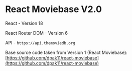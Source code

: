 # React Moviebase V2.0

React - Version 18

React Router DOM - Version 6

API - `https://api.themoviedb.org`


Base source code taken from Version 1 (React Moviebase):
[https://github.com/dpak11/react-moviebase](https://github.com/dpak11/react-moviebase)